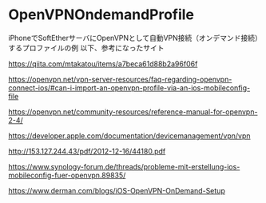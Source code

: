 # OpenVPNOndemandProfile
iPhoneでSoftEtherサーバにOpenVPNとして自動VPN接続（オンデマンド接続）するプロファイルの例
以下、参考になったサイト

https://qiita.com/mtakatou/items/a7beca61d88b2a96f06f

https://openvpn.net/vpn-server-resources/faq-regarding-openvpn-connect-ios/#can-i-import-an-openvpn-profile-via-an-ios-mobileconfig-file

https://openvpn.net/community-resources/reference-manual-for-openvpn-2-4/

https://developer.apple.com/documentation/devicemanagement/vpn/vpn

http://153.127.244.43/pdf/2012-12-16/44180.pdf

https://www.synology-forum.de/threads/probleme-mit-erstellung-ios-mobileconfig-fuer-openvpn.89835/

https://www.derman.com/blogs/iOS-OpenVPN-OnDemand-Setup
